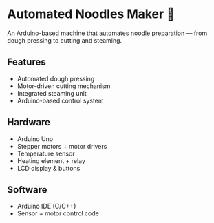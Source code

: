 # Automated Noodles Maker 🍜

An Arduino-based machine that automates noodle preparation — from dough pressing to cutting and steaming.

## Features
- Automated dough pressing
- Motor-driven cutting mechanism
- Integrated steaming unit
- Arduino-based control system

## Hardware
- Arduino Uno
- Stepper motors + motor drivers
- Temperature sensor
- Heating element + relay
- LCD display & buttons

## Software
- Arduino IDE (C/C++)
- Sensor + motor control code




